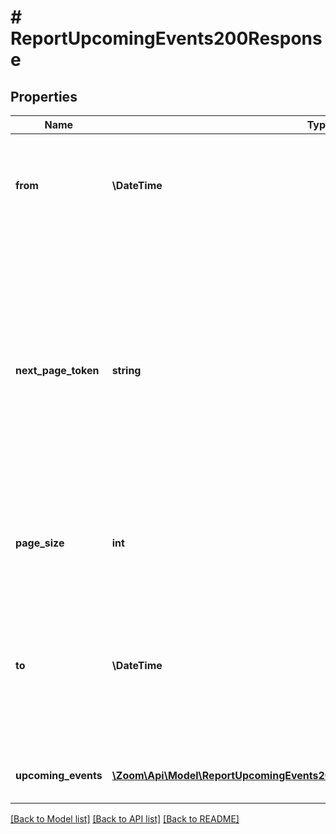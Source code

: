 # # ReportUpcomingEvents200Response

## Properties

Name | Type | Description | Notes
------------ | ------------- | ------------- | -------------
**from** | **\DateTime** | The report&#39;s start date. This value must be within the past six months. | [optional]
**next_page_token** | **string** | The next page token is used to paginate through large result sets. A next page token returns when the set of available results exceeds the current page size. The expiration period for this token is 15 minutes. | [optional]
**page_size** | **int** | The number of records returned in a single API call. | [optional] [default to 30]
**to** | **\DateTime** | The report&#39;s end date. This value must be within the past six months and cannot exceed a month from the &#x60;from&#x60; value. | [optional]
**upcoming_events** | [**\Zoom\Api\Model\ReportUpcomingEvents200ResponseAllOfUpcomingEventsInner[]**](ReportUpcomingEvents200ResponseAllOfUpcomingEventsInner.md) | Information about the upcoming event. | [optional]

[[Back to Model list]](../../README.md#models) [[Back to API list]](../../README.md#endpoints) [[Back to README]](../../README.md)
